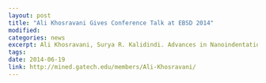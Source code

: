 ```yaml
---
layout: post
title: "Ali Khosravani Gives Conference Talk at EBSD 2014"
modified: 
categories: news
excerpt: Ali Khosravani, Surya R. Kalidindi. Advances in Nanoindentation-EBSD Methodologies. EBSD 2014, Carnegie Mellon University, Pittsburgh, PA.
tags: 
date: 2014-06-19
link: http://mined.gatech.edu/members/Ali-Khosravani/
---
```

